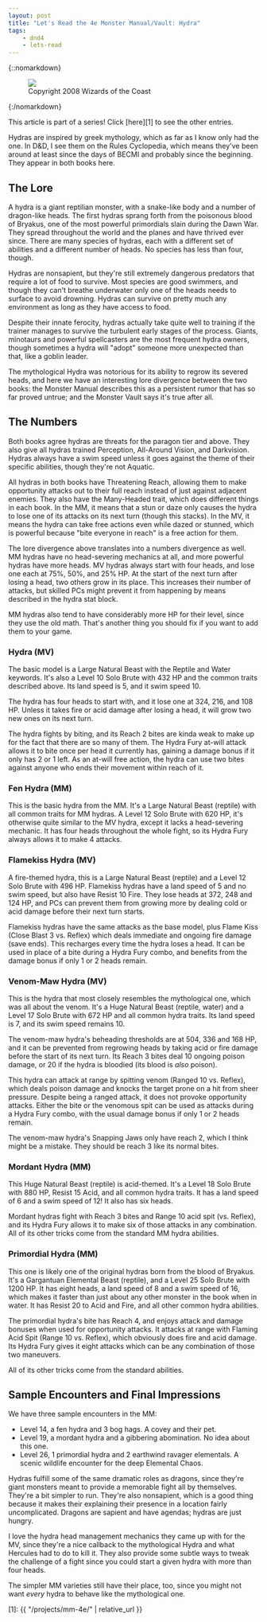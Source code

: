 ```yaml
---
layout: post
title: "Let's Read the 4e Monster Manual/Vault: Hydra"
tags:
    - dnd4
    - lets-read
---
```


{::nomarkdown}
<figure class="right">
  <img src="{{ "/assets/wir-mm-4e-hydra.png" | absolute_url }}"/>
  <figcaption>
    Copyright 2008 Wizards of the Coast
  </figcaption>
</figure>
{:/nomarkdown}

This article is part of a series! Click [here][1] to see the other entries.

Hydras are inspired by greek mythology, which as far as I know only had the
one. In D&D, I see them on the Rules Cyclopedia, which means they've been around
at least since the days of BECMI and probably since the beginning. They appear
in both books here.

## The Lore

A hydra is a giant reptilian monster, with a snake-like body and a number of
dragon-like heads. The first hydras sprang forth from the poisonous blood of
Bryakus, one of the most powerful primordials slain during the Dawn War. They
spread throughout the world and the planes and have thrived ever since. There
are many species of hydras, each with a different set of abilities and a
different number of heads. No species has less than four, though.

Hydras are nonsapient, but they're still extremely dangerous predators that
require a lot of food to survive. Most species are good swimmers, and though
they can't breathe underwater only one of the heads needs to surface to avoid
drowning. Hydras can survive on pretty much any environment as long as they have
access to food.

Despite their innate ferocity, hydras actually take quite well to training if
the trainer manages to survive the turbulent early stages of the
process. Giants, minotaurs and powerful spellcasters are the most frequent hydra
owners, though sometimes a hydra will "adopt" someone more unexpected than that,
like a goblin leader.

The mythological Hydra was notorious for its ability to regrow its severed
heads, and here we have an interesting lore divergence between the two books:
the Monster Manual describes this as a persistent rumor that has so far proved
untrue; and the Monster Vault says it's true after all.

## The Numbers

Both books agree hydras are threats for the paragon tier and above. They also
give all hydras trained Perception, All-Around Vision, and Darkvision. Hydras
always have a swim speed unless it goes against the theme of their specific
abilities, though they're not Aquatic.

All hydras in both books have Threatening Reach, allowing them to make
opportunity attacks out to their full reach instead of just against adjacent
enemies. They also have the Many-Headed trait, which does different things in
each book. In the MM, it means that a stun or daze only causes the hydra to lose
one of its attacks on its next turn (though this stacks). In the MV, it means
the hydra can take free actions even while dazed or stunned, which is powerful
because "bite everyone in reach" is a free action for them.

The lore divergence above translates into a numbers divergence as well. MM
hydras have no head-severing mechanics at all, and more powerful hydras have
more heads. MV hydras always start with four heads, and lose one each at 75%,
50%, and 25% HP. At the start of the next turn after losing a head, two others
grow in its place. This increases their number of attacks, but skilled PCs might
prevent it from happening by means described in the hydra stat block.

MM hydras also tend to have considerably more HP for their level, since they use
the old math. That's another thing you should fix if you want to add them to
your game.

### Hydra (MV)

The basic model is a Large Natural Beast with the Reptile and Water
keywords. It's also a Level 10 Solo Brute with 432 HP and the common traits
described above. Its land speed is 5, and it swim speed 10.

The hydra has four heads to start with, and it lose one at 324, 216, and 108
HP. Unless it takes fire or acid damage after losing a head, it will grow two
new ones on its next turn.

The hydra fights by biting, and its Reach 2 bites are kinda weak to make up for
the fact that there are so many of them. The Hydra Fury at-will attack allows it
to bite once per head it currently has, gaining a damage bonus if it only has 2
or 1 left. As an at-will free action, the hydra can use two bites against anyone
who ends their movement within reach of it.

### Fen Hydra (MM)

This is the basic hydra from the MM. It's a Large Natural Beast (reptile) with
all common traits for MM hydras. A Level 12 Solo Brute with 620 HP, it's
otherwise quite similar to the MV hydra, except it lacks a head-severing
mechanic. It has four heads throughout the whole fight, so its Hydra Fury always
allows it to make 4 attacks.

### Flamekiss Hydra (MV)

A fire-themed hydra, this is a Large Natural Beast (reptile) and a Level 12 Solo
Brute with 496 HP. Flamekiss hydras have a land speed of 5 and no swim speed,
but also have Resist 10 Fire. They lose heads at 372, 248 and 124 HP, and PCs
can prevent them from growing more by dealing cold or acid damage before their
next turn starts.

Flamekiss hydras have the same attacks as the base model, plus Flame Kiss (Close
Blast 3 vs. Reflex) which deals immediate and ongoing fire damage (save
ends). This recharges every time the hydra loses a head. It can be used in place
of a bite during a Hydra Fury combo, and benefits from the damage bonus if only
1 or 2 heads remain.

### Venom-Maw Hydra (MV)

This is the hydra that most closely resembles the mythological one, which was
all about the venom. It's a Huge Natural Beast (reptile, water) and a Level 17
Solo Brute with 672 HP and all common hydra traits. Its land speed is 7, and its
swim speed remains 10.

The venom-maw hydra's beheading thresholds are at 504, 336 and 168 HP, and it
can be prevented from regrowing heads by taking acid or fire damage before the
start of its next turn. Its Reach 3 bites deal 10 ongoing poison damage, or 20
if the hydra is bloodied (its blood is _also_ poison).

This hydra can attack at range by spitting venom (Ranged 10 vs. Reflex), which
deals poison damage and knocks the target prone on a hit from sheer
pressure. Despite being a ranged attack, it does not provoke opportunity
attacks. Either the bite or the venomous spit can be used as attacks during a
Hydra Fury combo, with the usual damage bonus if only 1 or 2 heads remain.

The venom-maw hydra's Snapping Jaws only have reach 2, which I think might be a
mistake. They should be reach 3 like its normal bites.

### Mordant Hydra (MM)

This Huge Natural Beast (reptile) is acid-themed. It's a Level 18 Solo Brute
with 880 HP, Resist 15 Acid, and all common hydra traits. It has a land speed of
6 and a swim speed of 12! It also has six heads.

Mordant hydras fight with Reach 3 bites and Range 10 acid spit (vs. Reflex), and
its Hydra Fury allows it to make six of those attacks in any combination. All of
its other tricks come from the standard MM hydra abilities.

### Primordial Hydra (MM)

This one is likely one of the original hydras born from the blood of
Bryakus. It's a Gargantuan Elemental Beast (reptile), and a Level 25 Solo Brute
with 1200 HP. It has eight heads, a land speed of 8 and a swim speed of 16,
which makes it faster than just about any other monster in the book when in
water. It has Resist 20 to Acid and Fire, and all other common hydra abilities.

The primordial hydra's bite has Reach 4, and enjoys attack and damage bonuses
when used for opportunity attacks. It attacks at range with Flaming Acid Spit
(Range 10 vs. Reflex), which obviously does fire and acid damage. Its Hydra Fury
gives it eight attacks which can be any combination of those two maneuvers.

All of its other tricks come from the standard abilities.

## Sample Encounters and Final Impressions

We have three sample encounters in the MM:

- Level 14, a fen hydra and 3 bog hags. A covey and their pet.
- Level 19, a mordant hydra and a gibbering abomination. No idea about this one.
- Level 26, 1 primordial hydra and 2 earthwind ravager elementals. A scenic
  wildlife encounter for the deep Elemental Chaos.

Hydras fulfill some of the same dramatic roles as dragons, since they're giant
monsters meant to provide a memorable fight all by themselves. They're a bit
simpler to run. They're also nonsapient, which is a good thing because it makes
their explaining their presence in a location fairly uncomplicated. Dragons are
sapient and have agendas; hydras are just hungry.

I love the hydra head management mechanics they came up with for the MV, since
they're a nice callback to the mythological Hydra and what Hercules had to do to
kill it. They also provide some subtle ways to tweak the challenge of a fight
since you could start a given hydra with more than four heads.

The simpler MM varieties still have their place, too, since you might not want
_every_ hydra to behave like the mythological one.

[1]: {{ "/projects/mm-4e/" | relative_url }}

